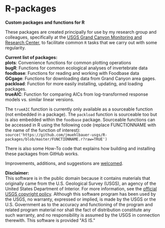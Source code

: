 # R-packages
**Custom packages and functions for R**

These packages are created principally for use by my research group and colleagues, specifically at the [USGS Grand Canyon Monitoring and Research Center](https://www.usgs.gov/centers/sbsc/about/gcmrc), to facilitate common `R` tasks that we carry out with some regularity.  
  
__Current list of packages:__  
__plots__: Convenience functions for common plotting operations  
__bugR__: Functions for common ecological analyses of invertebrate data  
__foodbase__: Functions for reading and working with Foodbase data  
__GCgage__: Functions for downloading data from Grand Canyon area gages.   
__packload__: Function for more easily installing, updating, and loading packages.   
__trueAIC__: Function for comparing AICs from log-transformed response models vs. similar linear versions.   

The `trueAIC` function is currently only available as a sourceable function (not embedded in a package). The `packload` function is sourceable too but is also embedded within the `foodbase` package. Sourceable functions can be accessed in R using the following code (replace FUNCTIONNAME with the name of the function of interest):
`source('https://github.com/jmuehlbauer-usgs/R-packages/blob/master/FUNCTIONNAME.r?raw=TRUE')`

There is also some How-To code that explains how building and installing these packages from GitHub works.  

Improvements, additions, and suggestions are [welcomed](mailto:jdmuehlbauer@alaska.edu).  

__Disclaimer:__  
This software is in the public domain because it contains materials that originally came from the U.S. Geological Survey (USGS), an agency of the United States Department of Interior. For more information, see the [official USGS copyright policy](https://www.usgs.gov/information-policies-and-instructions/copyrights-and-credits). Although this software program has been used by the USGS, no warranty, expressed or implied, is made by the USGS or the U.S. Government as to the accuracy and functioning of the program and related program material nor shall the fact of distribution constitute any such warranty, and no responsibility is assumed by the USGS in connection therewith. This software is provided "AS IS."